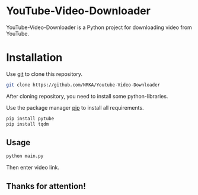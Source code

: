 # YouTube-Video-Downloader
YouTube-Video-Downloader is a Python project for downloading video from YouTube.

# Installation
Use [git](https://github.com/NRKA/Youtube-Video-Downloader) to clone this repository.
```bash
git clone https://github.com/NRKA/Youtube-Video-Downloader
```
After cloning repository, you need to install some python-libraries.

Use the package manager [pip](https://pip.pypa.io/en/stable/) to install all requirements.
```bash
pip install pytube
pip install tqdm
```
## Usage
```bash
python main.py
```
Then enter video link.


## Thanks for attention!